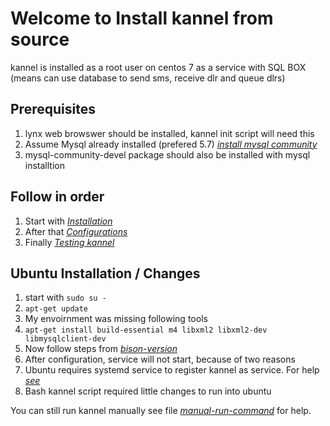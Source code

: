 # Welcome to Install kannel from source
kannel is installed as a root user on centos 7 as a service with SQL BOX (means can use database to send sms, receive dlr and queue dlrs)

## Prerequisites
1. lynx web browswer should be installed, kannel init script will need this
2. Assume Mysql already installed (prefered 5.7) *[install mysql community](https://dev.mysql.com/doc/mysql-yum-repo-quick-guide/en/)*
3. mysql-community-devel package should also be installed with mysql installtion

## Follow in order
1. Start with *[Installation](1-installation-steps.md)*
2. After that *[Configurations](2-configuration-steps.md)*
3. Finally *[Testing kannel](3-test-installation.md)*

## Ubuntu Installation / Changes
1. start with `sudo su -`
2. `apt-get update`
3. My envoirnment was missing following tools
4. `apt-get install build-essential m4 libxml2 libxml2-dev libmysqlclient-dev`
5. Now follow steps from *[bison-version](1-installation-steps.md#bison-version)*
6. After configuration, service will not start, because of two reasons
  1. Ubuntu requires systemd service to register kannel as service. For help *[see](https://www.freedesktop.org/software/systemd/man/systemd.service.html)*
  2. Bash kannel script required little changes to run into ubuntu
  
You can still run kannel manually see file *[manual-run-command](manual-run-command)* for help.
